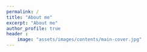 ```yaml
---
permalink: /
title: "About me"
excerpt: "About me"
author_profile: true
header :
    image: "assets/images/contents/main-cover.jpg"
---
```

